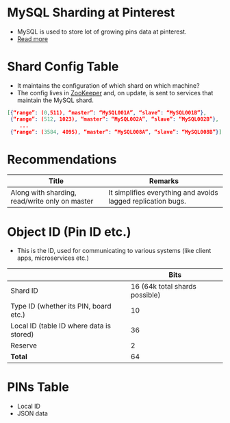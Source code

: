 # MySQL Sharding at Pinterest
- MySQL is used to store lot of growing pins data at pinterest.
- [Read more](https://medium.com/pinterest-engineering/sharding-pinterest-how-we-scaled-our-mysql-fleet-3f341e96ca6f)

# Shard Config Table
- It maintains the configuration of which shard on which machine?
- The config lives in [ZooKeeper](https://github.com/Anshul619/DevOps-SRE/tree/main/5_ClusterCoordination/ApacheZookeeper.md) and, on update, is sent to services that maintain the MySQL shard.

````json
[{“range”: (0,511), “master”: “MySQL001A”, “slave”: “MySQL001B”},
 {“range”: (512, 1023), “master”: “MySQL002A”, “slave”: “MySQL002B”},
    ...
 {“range”: (3584, 4095), “master”: “MySQL008A”, “slave”: “MySQL008B”}]
````

# Recommendations

| Title                                          | Remarks                                                      |
|------------------------------------------------|--------------------------------------------------------------|
| Along with sharding, read/write only on master | It simplifies everything and avoids lagged replication bugs. |

# Object ID (Pin ID etc.)
- This is the ID, used for communicating to various systems (like client apps, microservices etc.)

|                                          | Bits                           |
|------------------------------------------|--------------------------------|
| Shard ID                                 | 16 (64k total shards possible) |
| Type ID (whether its PIN, board etc.)    | 10                             |
| Local ID (table ID where data is stored) | 36                             |
| Reserve                                  | 2                              |
| **Total**                                | 64                             |

# PINs Table
- Local ID
- JSON data





